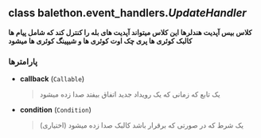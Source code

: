## class balethon.event_handlers.*UpdateHandler*

**کلاس بیس آپدیت هندلرها این کلاس میتواند آپدیت های بله را کنترل کند که شامل پیام ها کالبک کوئری ها پری چک اوت کوئری ها و شیپینگ کوئری ها میشود**

### پارامترها

- **callback** (`Callable`)
    > یک تابع که زمانی که یک رویداد جدید اتفاق بیفتد صدا زده میشود

- **condition** (`Condition`)
    >  یک شرط که در صورتی که برقرار باشد کالبک صدا زده میشود (اختیاری)